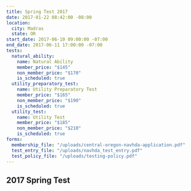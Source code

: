 ```yaml
---
title: Spring Test 2017
date: 2017-01-22 08:42:00 -08:00
location:
  city: Madras
  state: OR
start_date: 2017-06-10 09:00:00 -07:00
end_date: 2017-06-11 17:00:00 -07:00
tests:
  natural_ability:
    name: Natural Ability
    member_price: "$145"
    non_member_price: "$170"
    is_scheduled: true
  utility_preparatory_test:
    name: Utility Preparatory Test
    member_price: "$165"
    non_member_price: "$190"
    is_scheduled: true
  utility_test:
    name: Utility Test
    member_price: "$185"
    non_member_price: "$210"
    is_scheduled: true 
forms:
  membership_file: "/uploads/central-oregon-navhda-application.pdf"
  test_entry_file: "/uploads/navhda_test_entry.pdf"
  test_policy_file: "/uploads/testing-policy.pdf"
---
```


## 2017 Spring Test
